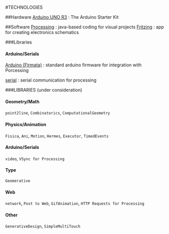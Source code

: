 #TECHNOLOGIES

##Hardware
[Arduino UNO R3](http://www.arduino.cc) : The Arduino Starter Kit
<!-- [Bluetooth Module] -->

##Software
[Processing](http://processing.org) : java-based coding for visual projects
[Fritzing](http://fritzing.org/home/) : app for creating electronics schematics

###Libraries
#### Arduino/Serials
[Arduino (Firmata)](http://arduino.cc/en/Reference/Firmata) : standard arduino firmware for integration with Porcessing

[serial](http://processing.org/reference/libraries/serial/) : serial communication for processing

###LIBRARIES (under consideration)
#### Geometry/Math
`point2line`, `Combinatorics`, `ComputationalGeometry`
#### Physics/Animation
`Fisica`, `Ani`, `Motion`, `Hermes`, `Executor`, `TimedEvents`
#### Arduino/Serials
`video`, `VSync for Processing`
#### Type
`Geomerative`
#### Web
`network`, `Post to Web`, `GifAnimation`, `HTTP Requests for Processing`
#### Other
`GenerativeDesign`, `SimpleMultiTouch`